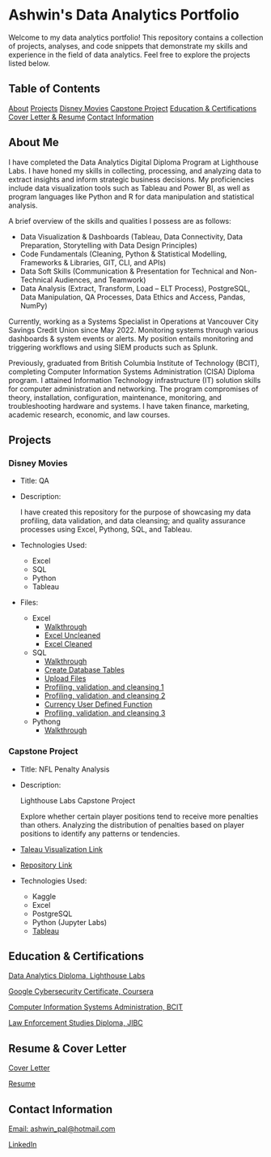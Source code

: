 # Ashwin's Data Analytics Portfolio

Welcome to my data analytics portfolio! This repository contains a collection of projects, analyses, and code snippets that demonstrate my skills and experience in the field of data analytics. Feel free to explore the projects listed below.

## Table of Contents
[About](#AboutMe)
[Projects](#Projectss)
  [Disney Movies](#DisneyMovies)
  [Capstone Project](#CapstoneProject)
[Education & Certifications](#Education&Certifications)
[Cover Letter & Resume](#Resume&CoverLetter)
[Contact Information](#ContactInformation)

## About Me

I have completed the Data Analytics Digital Diploma Program at Lighthouse Labs. I have honed my skills in collecting, processing, and analyzing data to extract insights and inform strategic business decisions. My proficiencies include data visualization tools such as Tableau and Power BI, as well as program languages like Python and R for data manipulation and statistical analysis.

A brief overview of the skills and qualities I possess are as follows:
- Data Visualization & Dashboards (Tableau, Data Connectivity, Data Preparation, Storytelling with Data Design Principles)
- Code Fundamentals (Cleaning, Python & Statistical Modelling, Frameworks & Libraries, GIT, CLI, and APIs)
- Data Soft Skills (Communication & Presentation for Technical and Non-Technical Audiences, and Teamwork)
- Data Analysis (Extract, Transform, Load – ELT Process), PostgreSQL, Data Manipulation, QA Processes, Data Ethics and Access, Pandas, NumPy)

Currently, working as a Systems Specialist in Operations at Vancouver City Savings Credit Union since May 2022. Monitoring systems through various dashboards & system events or alerts. My position entails monitoring and triggering workflows and using SIEM products such as Splunk.

Previously, graduated from British Columbia Institute of Technology (BCIT), completing Computer Information Systems Administration (CISA) Diploma program. I attained Information Technology infrastructure (IT) solution skills for computer administration and networking. The program compromises of theory, installation, configuration, maintenance, monitoring, and troubleshooting hardware and systems. I have taken finance, marketing, academic research, economic, and law courses.

## Projects

### Disney Movies

- Title: QA
  
- Description:

  I have created this repository for the purpose of showcasing my data profiling, data validation, and data cleansing; and quality assurance processes using Excel, Pythong, SQL, and Tableau.
  
- Technologies Used:
  - Excel
  - SQL
  - Python
  - Tableau

- Files: 
  - Excel
    - [Walkthrough](https://github.com/brnhaze/QA/blob/main/Data/Cleaned/Excel/Cleaning_Excel.md)
    - [Excel Uncleaned](https://github.com/brnhaze/QA/blob/main/Data/Uncleaned/Disney_movies.csv)
    - [Excel Cleaned](https://github.com/brnhaze/QA/blob/main/Data/Cleaned/Excel/Disney_movies.csv)
  - SQL
    - [Walkthrough](https://github.com/brnhaze/QA/blob/main/Data/Cleaned/SQL/sql.md)
    - [Create Database Tables](https://github.com/brnhaze/QA/blob/main/Data/Cleaned/SQL/1%20Create%20dB%20and%20Table.sql)
    - [Upload Files](https://github.com/brnhaze/QA/blob/main/Data/Cleaned/SQL/2%20Upload%20FIle.sql)
    - [Profiling, validation, and cleansing 1](https://github.com/brnhaze/QA/blob/main/Data/Cleaned/SQL/3%20Quality%20Assurance.sql)
    - [Profiling, validation, and cleansing 2](https://github.com/brnhaze/QA/blob/main/Data/Cleaned/SQL/4%20Quality%20Assurance%202.sql)
    - [Currency User Defined Function](https://github.com/brnhaze/QA/blob/main/Data/Cleaned/SQL/5%20Quality%20Assurance%203.sql)
    - [Profiling, validation, and cleansing 3](https://github.com/brnhaze/QA/blob/main/Data/Cleaned/SQL/6%20Quality%20Assurance%204.sql)
  - Pythong
    - [Walkthrough](https://github.com/brnhaze/QA/blob/main/Data/Cleaned/Python/walkthrough.md)

### Capstone Project

- Title: NFL Penalty Analysis
  
- Description:

  Lighthouse Labs Capstone Project

  Explore whether certain player positions tend to receive more penalties than others. Analyzing the distribution of penalties based on player positions to identify any patterns or tendencies.
  
- [Taleau Visualization Link](https://public.tableau.com/app/profile/ashwin.pal3698/viz/NFLPenaltyAnalysis/Story)

- [Repository Link](https://github.com/brnhaze/capstone) 

- Technologies Used:
  - Kaggle
  - Excel
  - PostgreSQL
  - Python (Jupyter Labs)
  - [Tableau](https://github.com/brnhaze/capstone/tree/main/Tableau)


## Education & Certifications

  [Data Analytics Diploma, Lighthouse Labs](https://drive.google.com/file/d/1qZi7_tKmb5kzElikBvMGAhvracI2biPU/view)

  [Google Cybersecurity Certificate, Coursera](https://www.coursera.org/account/accomplishments/specialization/certificate/8LYTW9YMBCWP)

  [Computer Information Systems Administration, BCIT](https://drive.google.com/file/d/1nBbuoL2uJSxZW7VFi127-Ve5jHlG9nW1/view?usp=sharing)

  [Law Enforcement Studies Diploma, JIBC](https://drive.google.com/file/d/1_-KxEw3X4hKcqmvhLuSRbENABqgnv3M4/view?usp=sharing)

## Resume & Cover Letter

[Cover Letter](https://drive.google.com/file/d/1YlGPe-iRb_jydOAU2kY4kRTYwUdlUhY4/view?usp=sharing)

[Resume](https://drive.google.com/file/d/1jfE2AZsfjFJUzuhmbRni4mhTa9IaPvQ8/view?usp=drive_link)

## Contact Information

  [Email: ashwin_pal@hotmail.com](mailto:ashwin_pal@hotmail.com)
  
  [LinkedIn](https://www.linkedin.com/in/ashwin-4609332a/)
